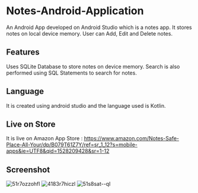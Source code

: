 # Notes-Android-Application
An Android App developed on Android Studio which is a notes app.
It stores notes on local device memory.
User can Add, Edit and Delete notes.

## Features
Uses SQLite Database to store notes on device memory.
Search is also performed using SQL Statements to search for notes.

## Language
It is created using android studio and the language used is Kotlin.

## Live on Store
It is live on Amazon App Store : https://www.amazon.com/Notes-Safe-Place-All-Your/dp/B079T61Z7Y/ref=sr_1_12?s=mobile-apps&ie=UTF8&qid=1528209428&sr=1-12

## Screenshot
![51r7ozzohfl](https://user-images.githubusercontent.com/15246084/40983276-dfccc89a-68fc-11e8-902e-4c0e10540203.png)
![4183r7hiczl](https://user-images.githubusercontent.com/15246084/40983278-e015006a-68fc-11e8-9472-35571bc5aef2.png)
![51s8sat--ql](https://user-images.githubusercontent.com/15246084/40983279-e051e1a6-68fc-11e8-88ca-be658f993839.png)
